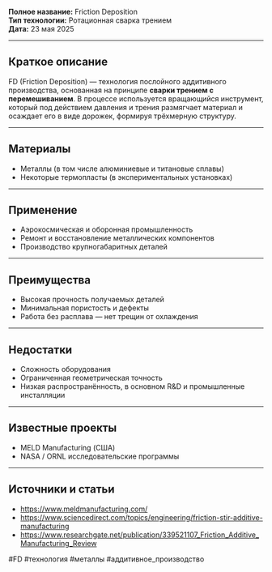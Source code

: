 

**Полное название:** Friction Deposition  
**Тип технологии:** Ротационная сварка трением  
**Дата:** 23 мая 2025

---

## Краткое описание
FD (Friction Deposition) — технология послойного аддитивного производства, основанная на принципе **сварки трением с перемешиванием**. В процессе используется вращающийся инструмент, который под действием давления и трения размягчает материал и осаждает его в виде дорожек, формируя трёхмерную структуру.

---

## Материалы
- Металлы (в том числе алюминиевые и титановые сплавы)
- Некоторые термопласты (в экспериментальных установках)

---

## Применение
- Аэрокосмическая и оборонная промышленность
- Ремонт и восстановление металлических компонентов
- Производство крупногабаритных деталей

---

## Преимущества
- Высокая прочность получаемых деталей
- Минимальная пористость и дефекты
- Работа без расплава — нет трещин от охлаждения

---

## Недостатки
- Сложность оборудования
- Ограниченная геометрическая точность
- Низкая распространённость, в основном R&D и промышленные инсталляции

---

## Известные проекты
- MELD Manufacturing (США)
- NASA / ORNL исследовательские программы

---

## Источники и статьи
- https://www.meldmanufacturing.com/
- https://www.sciencedirect.com/topics/engineering/friction-stir-additive-manufacturing
- https://www.researchgate.net/publication/339521107_Friction_Additive_Manufacturing_Review

#FD #технология #металлы #аддитивное_производство